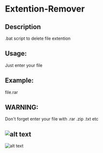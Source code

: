 # Extention-Remover

## Description
.bat script to delete file extention

## Usage:
Just enter your file

## Example:
file.rar

## WARNING: 
Don't forget enter your file with .rar .zip .txt etc

![alt text](https://i.hizliresim.com/wCUteJ.png)
-----------------------------------------------
![alt text](https://i.hizliresim.com/jY9sJs.png)
